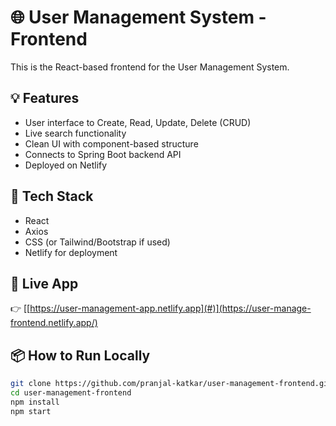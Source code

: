 # 🌐 User Management System - Frontend

This is the React-based frontend for the User Management System.

## 💡 Features

- User interface to Create, Read, Update, Delete (CRUD)
- Live search functionality
- Clean UI with component-based structure
- Connects to Spring Boot backend API
- Deployed on Netlify

## 🔧 Tech Stack

- React
- Axios
- CSS (or Tailwind/Bootstrap if used)
- Netlify for deployment

## 🔗 Live App

👉 [[https://user-management-app.netlify.app](#)](https://user-manage-frontend.netlify.app/)

## 📦 How to Run Locally

```bash
git clone https://github.com/pranjal-katkar/user-management-frontend.git
cd user-management-frontend
npm install
npm start


